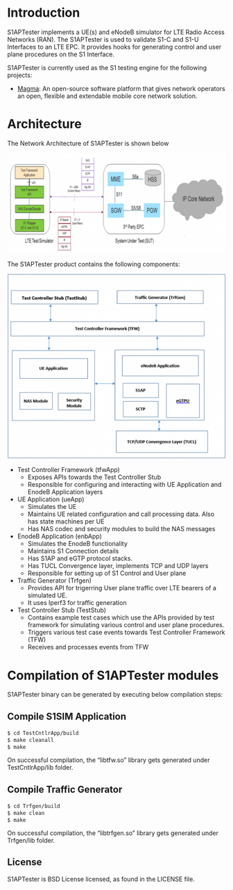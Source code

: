 # Introduction
S1APTester implements a UE(s) and eNodeB simulator for LTE Radio Access Networks
(RAN). The S1APTester is used to validate S1-C and S1-U Interfaces to an LTE
EPC.
It provides hooks for generating control and user plane procedures on the S1
Interface.

S1APTester is currently used as the S1 testing engine for the following
projects:
- [Magma](https://github.com/facebookincubator/magma): An open-source software
platform that gives network operators an open, flexible and extendable mobile
core network solution.

# Architecture
The Network Architecture of S1APTester is shown below

<img src="docs/img/arch.png" alt="drawing" width="700"/>

The S1APTester product contains the following components:

<img src="docs/img/modules.png" alt="drawing" width="700"/>

* Test Controller Framework (tfwApp)
  *	Exposes APIs towards the Test Controller Stub
  *	Responsible for configuring and interacting with UE Application and EnodeB
  Application layers
* UE Application (ueApp)
  *	Simulates the UE
  *	Maintains UE related configuration and call processing data. Also has state
  machines per UE
  *	Has NAS codec and security modules to build the NAS messages
* EnodeB Application (enbApp)
  *	Simulates the EnodeB functionality
  *	Maintains S1 Connection details
  *	Has S1AP and eGTP protocol stacks.
  *	Has TUCL Convergence layer, implements TCP and UDP layers
  *	Responsible for setting up of S1 Control and User plane
* Traffic Generator (Trfgen)
  *	Provides API for trigerring User plane traffic over LTE bearers of a
  simulated UE.
  *	It uses Iperf3 for traffic generation
* Test Controller Stub (TestStub)
  *	Contains example test cases which use the APIs provided by test framework
  for simulating various control and user plane procedures.
  *	Triggers various test case events towards Test Controller Framework (TFW)
  *	Receives and processes events from TFW


#	Compilation of S1APTester modules
S1APTester binary can be generated by executing below compilation steps:
## Compile S1SIM Application
```
$ cd TestCntlrApp/build
$ make cleanall
$ make
```
On successful compilation, the “libtfw.so” library gets generated under
TestCntlrApp/lib folder.

##	Compile Traffic Generator
```
$ cd Trfgen/build
$ make clean
$ make
```
On successful compilation, the “libtrfgen.so” library gets generated under
Trfgen/lib folder.

## License

S1APTester is BSD License licensed, as found in the LICENSE file.
